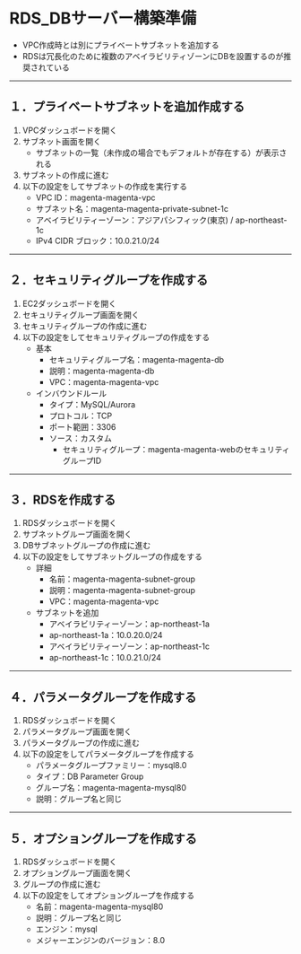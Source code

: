 # RDS_DBサーバー構築準備

* VPC作成時とは別にプライベートサブネットを追加する
* RDSは冗長化のために複数のアベイラビリティゾーンにDBを設置するのが推奨されている

***

## １．プライベートサブネットを追加作成する

1. VPCダッシュボードを開く
2. サブネット画面を開く
    * サブネットの一覧（未作成の場合でもデフォルトが存在する）が表示される
3. サブネットの作成に進む
4. 以下の設定をしてサブネットの作成を実行する
    * VPC ID：magenta-magenta-vpc
    * サブネット名：magenta-magenta-private-subnet-1c
    * アベイラビリティーゾーン：アジアパシフィック(東京) / ap-northeast-1c
    * IPv4 CIDR ブロック：10.0.21.0/24

***

## ２．セキュリティグループを作成する

1. EC2ダッシュボードを開く
2. セキュリティグループ画面を開く
3. セキュリティグループの作成に進む
4. 以下の設定をしてセキュリティグループの作成をする
    * 基本
      * セキュリティグループ名：magenta-magenta-db
      * 説明：magenta-magenta-db
      * VPC：magenta-magenta-vpc
    * インバウンドルール
      * タイプ：MySQL/Aurora
      * プロトコル：TCP
      * ポート範囲：3306
      * ソース：カスタム
        * セキュリティグループ：magenta-magenta-webのセキュリティグループID

***

## ３．RDSを作成する

1. RDSダッシュボードを開く
2. サブネットグループ画面を開く
3. DBサブネットグループの作成に進む
4. 以下の設定をしてサブネットグループの作成をする
    * 詳細
      * 名前：magenta-magenta-subnet-group
      * 説明：magenta-magenta-subnet-group
      * VPC：magenta-magenta-vpc
    * サブネットを追加
      * アベイラビリティーゾーン：ap-northeast-1a
      * ap-northeast-1a：10.0.20.0/24
      * アベイラビリティーゾーン：ap-northeast-1c
      * ap-northeast-1c：10.0.21.0/24

***

## ４．パラメータグループを作成する

1. RDSダッシュボードを開く
2. パラメータグループ画面を開く
3. パラメータグループの作成に進む
4. 以下の設定をしてパラメータグループを作成する
    * パラメータグループファミリー：mysql8.0
    * タイプ：DB Parameter Group
    * グループ名：magenta-magenta-mysql80
    * 説明：グループ名と同じ

***

## ５．オプショングループを作成する

1. RDSダッシュボードを開く
2. オプショングループ画面を開く
3. グループの作成に進む
4. 以下の設定をしてオプショングループを作成する
    * 名前：magenta-magenta-mysql80
    * 説明：グループ名と同じ
    * エンジン：mysql
    * メジャーエンジンのバージョン：8.0
